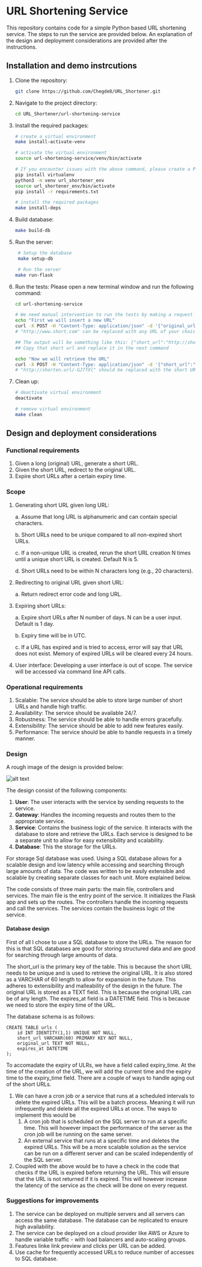 # URL Shortening Service

This repository contains code for a simple Python based URL shortening service. The steps to run the service are provided below. An explanation of the design and deployment considerations are provided after the instructions.

## Installation and demo instrcutions

1. Clone the repository:

   ```bash
   git clone https://github.com/Chegde8/URL_Shortener.git
   ```

2. Navigate to the project directory:

   ```bash
   cd URL_Shortener/url-shortening-service
   ```

3. Install the required packages:

   ```bash
   # create a virtual environment
   make install-activate-venv
   
   # activate the virtual environment
   source url-shortening-service/venv/bin/activate
   
   # If you encounter issues with the above command, please create a Python3 virtual environment, activate the environment and install required packages. The below commands ca be used for this:
   pip install virtualenv
   python3 -m venv url_shortener_env
   source url_shortener_env/bin/activate
   pip install -r requirements.txt

   # install the required packages
   make install-deps
   ```
   
4. Build database:

   ```bash
   make build-db
   ```

5. Run the server:

   ```bash
    # Setup the database
    make setup-db

    # Run the server
   make run-flask
   ```

6. Run the tests:
   Please open a new terminal window and run the following command:
   ```bash
   cd url-shortening-service
   ```


   ```bash
   # We need manual intervention to run the tests by making a request to the server
   echo "First we will insert a new URL"
   curl -X POST -H "Content-Type: application/json" -d '{"original_url":"http://www.short.com"}' http://localhost:5000/shorten
   # "http://www.short.com" can be replaced with any URL of your choice.
   
   ## The output will be something like this: {"short_url":"http://shorten.url/GJ7fXl"}
   ## Copy that short url and replace it in the next command

   echo "Now we will retrieve the URL"
   curl -X POST -H "Content-Type: application/json" -d '{"short_url":"http://shorten.url/GJ7fXl"}' http://localhost:5000/expand
   # "http://shorten.url/-GJ7fXl" should be replaced with the short URL you obtained when you ran the command to generate a short URL.
   ```

7. Clean up:
    ```bash
    # deactivate virtual environment
    deactivate

    # remove virtual environment
    make clean
    ```



## Design and deployment considerations
### Functional requirements
1. Given a long (original) URL, generate a short URL.
2. Given the short URL, redirect to the original URL.
3. Expire short URLs after a certain expiry time.

### Scope
1. Generating short URL given long URL: 
   
   a. Assume that long URL is alphanumeric and can contain special characters.

   b. Short URLs need to be unique compared to all non-expired short URLs.

   c. If a non-unique URL is created, rerun the short URL creation N times until a unique short URL is created. Default N is 5.

   d. Short URLs need to be within N characters long (e.g., 20 characters).

2. Redirecting to original URL given short URL:
   
   a. Return redirect error code and long URL.

3. Expiring short URLs:
   
   a. Expire short URLs after N number of days. N can be a user input. Default is 1 day.

   b. Expiry time will be in UTC.

   c. If a URL has expired and is tried to access, error will say that URL does not exist. Memory of expired URLs will be cleared every 24 hours.

4. User interface: Developing a user interface is out of scope. The service will be accessed via command line API calls.

### Operational requirements
1. Scalable: The service should be able to store large number of short URLs and handle high traffic.
2. Availability: The service should be available 24/7.
3. Robustness: The service should be able to handle errors gracefully.
4. Extensibility: The service should be able to add new features easily.
5. Performance: The service should be able to handle requests in a timely manner.

### Design
A rough image of the design is provided below:

![alt text](design.jpeg)

The design consist of the following components:
1. **User**: The user interacts with the service by sending requests to the service.
2. **Gateway**: Handles the incoming requests and routes them to the appropriate service.
3. **Service**: Contains the business logic of the service. It interacts with the database to store and retrieve the URLs. Each service is designed to be a separate unit to allow for easy extensibility and scalability.
4. **Database**: This the storage for the URLs.

For storage Sql database was used. Using a SQL database allows for a scalable design and low latency while accessing and searching through large amounts of data. The code was written to be easily extensible and scalable by creating separate classes for each unit. More explained below.

The code consists of three main parts: the main file, controllers and services. The main file is the entry point of the service. It initializes the Flask app and sets up the routes. The controllers handle the incoming requests and call the services. The services contain the business logic of the service.


#### Database design

First of all I chose to use a SQL database to store the URLs. The reason for this is that SQL databases are good for storing structured data and are good for searching through large amounts of data.

The short_url is the primary key of the table. This is because the short URL needs to be unique and is used to retrieve the original URL. It is also stored as a VARCHAR of 60 length to allow for expansion in the future. This adheres to extensibility and malleability of the design in the future. The original URL is stored as a TEXT field. This is because the original URL can be of any length. The expires_at field is a DATETIME field. This is because we need to store the expiry time of the URL.

The database schema is as follows:
```
CREATE TABLE urls (
    id INT IDENTITY(1,1) UNIQUE NOT NULL,
    short_url VARCHAR(60) PRIMARY KEY NOT NULL,
    original_url TEXT NOT NULL,
    expires_at DATETIME
);
```

To accomadate the expiry of ULRs, we have a field called expiry_time. At the time of the creation of the URL, we will add the current time and the expiry time to the expiry_time field. There are a couple of ways to handle aging out of the short URLs.

1. We can have a cron job or a service that runs at a scheduled intervals to delete the expired URLs. This will be a batch process. Meaning it will run infrequently and delete all the expired URLs at once. The ways to implement this would be
   1. A cron job that is scheduled on the SQL server to run at a specific time. This will however impact the performance of the server as the cron job will be running on the same server.
   2. An external service that runs at a specific time and deletes the expired URLs. This will be a more scalable solution as the service can be run on a different server and can be scaled independently of the SQL server.
2. Coupled with the above would be to have a check in the code that checks if the URL is expired before returning the URL. This will ensure that the URL is not returned if it is expired. This will however increase the latency of the service as the check will be done on every request.

### Suggestions for improvements
1. The service can be deployed on multiple servers and all servers can access the same database. The database can be replicated to ensure high availability.
2. The service can be deployed on a cloud provider like AWS or Azure to handle variable traffic - with load balancers and auto-scaling groups.
3. Features linke link preview and clicks per URL can be added. 
4. Use cache for frequently accessed URLs to reduce number of accesses to SQL database.
